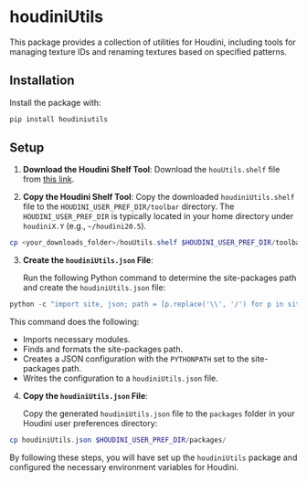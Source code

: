 
# houdiniUtils

This package provides a collection of utilities for Houdini, including tools for managing texture IDs and renaming textures based on specified patterns.

## Installation

Install the package with:
```bash
pip install houdiniutils
```

## Setup

1. **Download the Houdini Shelf Tool**:
   Download the `houUtils.shelf` file from [this link](https://github.com/suhailphotos/houdiniUtils/blob/36c5893a1dcd1949c12b66942708bc425d1d993b/houdiniutils/textureTools/houdiniUtils.shelf).

2. **Copy the Houdini Shelf Tool**:
   Copy the downloaded `houdiniUtils.shelf` file to the `HOUDINI_USER_PREF_DIR/toolbar` directory. The `HOUDINI_USER_PREF_DIR` is typically located in your home directory under `houdiniX.Y` (e.g., `~/houdini20.5`).

```powershell
cp <your_downloads_folder>/houUtils.shelf $HOUDINI_USER_PREF_DIR/toolbar/
```

3. **Create the `houdiniUtils.json` File**:

   Run the following Python command to determine the site-packages path and create the `houdiniUtils.json` file:

```powershell
python -c "import site, json; path = [p.replace('\\', '/') for p in site.getsitepackages() if 'site-packages' in p][0]; config = {'env': [{'PYTHONPATH': [path]}]}; with open('houdiniUtils.json', 'w') as f: json.dump(config, f, indent=4)"
```

   This command does the following:
   - Imports necessary modules.
   - Finds and formats the site-packages path.
   - Creates a JSON configuration with the `PYTHONPATH` set to the site-packages path.
   - Writes the configuration to a `houdiniUtils.json` file.

4. **Copy the `houdiniUtils.json` File**:

   Copy the generated `houdiniUtils.json` file to the `packages` folder in your Houdini user preferences directory:

```powershell
cp houdiniUtils.json $HOUDINI_USER_PREF_DIR/packages/
```

By following these steps, you will have set up the `houdiniUtils` package and configured the necessary environment variables for Houdini.
